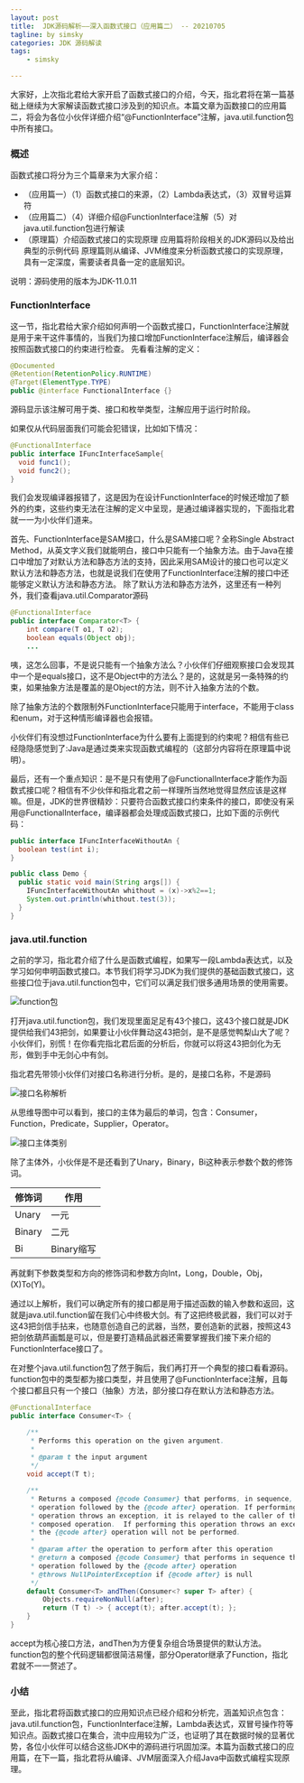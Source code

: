 ```yaml
---
layout: post
title:  JDK源码解析——深入函数式接口（应用篇二） -- 20210705
tagline: by simsky
categories: JDK 源码解读
tags: 
    - simsky

---
```


大家好，上次指北君给大家开启了函数式接口的介绍，今天，指北君将在第一篇基础上继续为大家解读函数式接口涉及到的知识点。本篇文章为函数接口的应用篇二，将会为各位小伙伴详细介绍“@FunctionInterface”注解，java.util.function包中所有接口。

<!--more-->

### 概述
函数式接口将分为三个篇章来为大家介绍：
+ （应用篇一）（1）函数式接口的来源，（2）Lambda表达式，（3）双冒号运算符
+ （应用篇二）（4）详细介绍@FunctionInterface注解（5）对java.util.function包进行解读
+ （原理篇）介绍函数式接口的实现原理
应用篇将阶段相关的JDK源码以及给出典型的示例代码
原理篇则从编译、JVM维度来分析函数式接口的实现原理，具有一定深度，需要读者具备一定的底层知识。

说明：源码使用的版本为JDK-11.0.11


### FunctionInterface
这一节，指北君给大家介绍如何声明一个函数式接口，FunctionInterface注解就是用于来干这件事情的，当我们为接口增加FunctionInterface注解后，编译器会按照函数式接口的约束进行检查。
先看看注解的定义：
```java
@Documented
@Retention(RetentionPolicy.RUNTIME)
@Target(ElementType.TYPE)
public @interface FunctionalInterface {}
```
源码显示该注解可用于类、接口和枚举类型，注解应用于运行时阶段。

如果仅从代码层面我们可能会犯错误，比如如下情况：
```java
@FunctionalInterface
public interface IFuncInterfaceSample{
  void func1();
  void func2();
}

```
我们会发现编译器报错了，这是因为在设计FunctionInterface的时候还增加了额外的约束，这些约束无法在注解的定义中呈现，是通过编译器实现的，下面指北君就一一为小伙伴们道来。

首先、FunctionInterface是SAM接口，什么是SAM接口呢？全称Single Abstract Method，从英文字义我们就能明白，接口中只能有一个抽象方法。由于Java在接口中增加了对默认方法和静态方法的支持，因此采用SAM设计的接口也可以定义默认方法和静态方法，也就是说我们在使用了FunctionInterface注解的接口中还能够定义默认方法和静态方法。
除了默认方法和静态方法外，这里还有一种列外，我们查看java.util.Comparator源码
```java
@FunctionalInterface
public interface Comparator<T> {
    int compare(T o1, T o2);
    boolean equals(Object obj);
    ...
```
咦，这怎么回事，不是说只能有一个抽象方法么？小伙伴们仔细观察接口会发现其中一个是equals接口，这不是Object中的方法么？是的，这就是另一条特殊的约束，如果抽象方法是覆盖的是Object的方法，则不计入抽象方法的个数。

除了抽象方法的个数限制外FunctionInterface只能用于interface，不能用于class和enum，对于这种情形编译器也会报错。

小伙伴们有没想过FunctionInterface为什么要有上面提到的约束呢？相信有些已经隐隐感觉到了:Java是通过类来实现函数式编程的（这部分内容将在原理篇中说明）。

最后，还有一个重点知识：是不是只有使用了@FunctionalInterface才能作为函数式接口呢？相信有不少伙伴和指北君之前一样理所当然地觉得显然应该是这样嘛。但是，JDK的世界很精妙：只要符合函数式接口约束条件的接口，即使没有采用@FunctionalInterface，编译器都会处理成函数式接口，比如下面的示例代码：
```java
public interface IFuncInterfaceWithoutAn {
  boolean test(int i);
}

public class Demo {
  public static void main(String args[]) {
    IFuncInterfaceWithoutAn whithout = (x)->x%2==1;
    System.out.println(whithout.test(3));
  }
}
```

### java.util.function

之前的学习，指北君介绍了什么是函数式编程，如果写一段Lambda表达式，以及学习如何申明函数式接口。本节我们将学习JDK为我们提供的基础函数式接口，这些接口位于java.util.function包中，它们可以满足我们很多通用场景的使用需要。

![function包](http://www.javanorth.cn/assets/images/2021/simsky/jdk_src_func_if_4.png)

打开java.util.function包，我们发现里面足足有43个接口，这43个接口就是JDK提供给我们43把剑，如果要让小伙伴舞动这43把剑，是不是感觉鸭梨山大了呢？小伙伴们，别慌！在你看完指北君后面的分析后，你就可以将这43把剑化为无形，做到手中无剑心中有剑。

指北君先带领小伙伴们对接口名称进行分析。是的，是接口名称，不是源码

![接口名称解析](http://www.javanorth.cn/assets/images/2021/simsky/jdk_src_func_if_2.png)

从思维导图中可以看到，接口的主体为最后的单词，包含：Consumer，Function，Predicate，Supplier，Operator。

![接口主体类别](http://www.javanorth.cn/assets/images/2021/simsky/jdk_src_func_if_3.png)

除了主体外，小伙伴是不是还看到了Unary，Binary，Bi这种表示参数个数的修饰词。

修饰词|作用
-|-
Unary|一元
Binary|二元
Bi|Binary缩写

再就剩下参数类型和方向的修饰词和参数方向Int，Long，Double，Obj，(X)To(Y)。

通过以上解析，我们可以确定所有的接口都是用于描述函数的输入参数和返回，这就是java.util.function留在我们心中终极大剑。有了这把终极武器，我们可以对于这43把剑信手拈来，也随意创造自己的武器，当然，要创造新的武器，按照这43把剑依葫芦画瓢是可以，但是要打造精品武器还需要掌握我们接下来介绍的FunctionInterface接口了。

在对整个java.util.function包了然于胸后，我们再打开一个典型的接口看看源码。function包中的类型都为接口类型，并且使用了@FunctionInterface注解，且每个接口都且只有一个接口（抽象）方法，部分接口存在默认方法和静态方法。

```java
@FunctionalInterface
public interface Consumer<T> {

    /**
     * Performs this operation on the given argument.
     *
     * @param t the input argument
     */
    void accept(T t);

    /**
     * Returns a composed {@code Consumer} that performs, in sequence, this
     * operation followed by the {@code after} operation. If performing either
     * operation throws an exception, it is relayed to the caller of the
     * composed operation.  If performing this operation throws an exception,
     * the {@code after} operation will not be performed.
     *
     * @param after the operation to perform after this operation
     * @return a composed {@code Consumer} that performs in sequence this
     * operation followed by the {@code after} operation
     * @throws NullPointerException if {@code after} is null
     */
    default Consumer<T> andThen(Consumer<? super T> after) {
        Objects.requireNonNull(after);
        return (T t) -> { accept(t); after.accept(t); };
    }
}
```
accept为核心接口方法，andThen为方便复杂组合场景提供的默认方法。function包的整个代码逻辑都很简洁易懂，部分Operator继承了Function，指北君就不一一赘述了。


### 小结
至此，指北君将函数式接口的应用知识点已经介绍和分析完，涵盖知识点包含：java.util.function包，FunctionInterface注解，Lambda表达式，双冒号操作符等知识点。函数式接口在集合，流中应用较为广泛，也证明了其在数据时候的显著优势，各位小伙伴可以结合这些JDK中的源码进行巩固加深。本篇为函数式接口的应用篇，在下一篇，指北君将从编译、JVM层面深入介绍Java中函数式编程实现原理。


